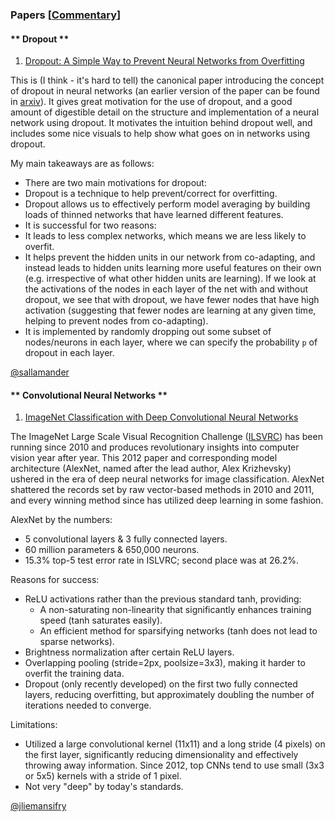 ### Papers [[Commentary](papers_commentary)]

#### ** Dropout ** 

1. [Dropout:  A Simple Way to Prevent Neural Networks from Overfitting](http://jmlr.org/papers/volume15/srivastava14a/srivastava14a.pdf)   

 This is (I think - it's hard to tell) the canonical paper introducing the concept of dropout in neural networks (an earlier version of the paper can be found in [arxiv](http://arxiv.org/pdf/1207.0580.pdf)). It gives great motivation for the use of dropout, and a good amount of digestible detail on the structure and implementation of a neural network using dropout. It motivates the intuition behind dropout well, and includes some nice visuals to help show what goes on in networks using dropout. 

 My main takeaways are as follows: 

* There are two main motivations for dropout: 
 * Dropout is a technique to help prevent/correct for overfitting. 
 * Dropout allows us to effectively perform model averaging by building loads of thinned networks that have learned different features. 
* It is successful for two reasons: 
 * It leads to less complex networks, which means we are less likely to overfit. 
 * It helps prevent the hidden units in our network from co-adapting, and instead leads to hidden units learning more useful features on their own (e.g. irrespective of what other hidden units are learning). If we look at the activations of the nodes in each layer of the net with and without dropout, we see that with dropout, we have fewer nodes that have high activation (suggesting that fewer nodes are learning at any given time, helping to prevent nodes from co-adapting). 
* It is implemented by randomly dropping out some subset of nodes/neurons in each layer, where we can specify the probability `p` of dropout in each layer.  

[@sallamander](https://github.com/sallamander)


#### ** Convolutional Neural Networks **

1. [ImageNet Classification with Deep Convolutional Neural Networks](http://papers.nips.cc/paper/4824-imagenet-classification-with-deep-convolutional-neural-networks.pdf)

The ImageNet Large Scale Visual Recognition Challenge ([ILSVRC](http://image-net.org/challenges/LSVRC/)) has been running since 2010 and produces revolutionary insights into computer vision year after year. This 2012 paper and corresponding model architecture (AlexNet, named after the lead author, Alex Krizhevsky) ushered in the era of deep neural networks for image classification. AlexNet shattered the records set by raw vector-based methods in 2010 and 2011, and every winning method since has utilized deep learning in some fashion. 

AlexNet by the numbers:
* 5 convolutional layers & 3 fully connected layers.
* 60 million parameters & 650,000 neurons.
* 15.3% top-5 test error rate in ISLVRC; second place was at 26.2%.

Reasons for success:
* ReLU activations rather than the previous standard tanh, providing:
  * A non-saturating non-linearity that significantly enhances training speed (tanh saturates easily).
  * An efficient method for sparsifying networks (tanh does not lead to sparse networks).
* Brightness normalization after certain ReLU layers.
* Overlapping pooling (stride=2px, poolsize=3x3), making it harder to overfit the training data.
* Dropout (only recently developed) on the first two fully connected layers, reducing overfitting, but approximately doubling the number of iterations needed to converge.

Limitations:
* Utilized a large convolutional kernel (11x11) and a long stride (4 pixels) on the first layer, significantly reducing dimensionality and effectively throwing away information. Since 2012, top CNNs tend to use small (3x3 or 5x5) kernels with a stride of 1 pixel.
* Not very "deep" by today's standards.

[@jliemansifry](https://github.com/jliemansifry)


